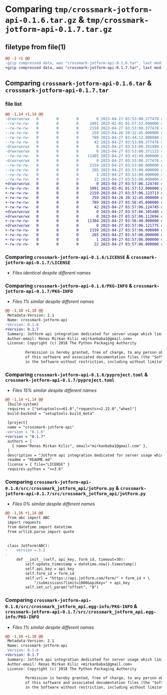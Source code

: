 # Comparing `tmp/crossmark-jotform-api-0.1.6.tar.gz` & `tmp/crossmark-jotform-api-0.1.7.tar.gz`

## filetype from file(1)

```diff
@@ -1 +1 @@
-gzip compressed data, was "crossmark-jotform-api-0.1.6.tar", last modified: Thu Apr 27 03:53:00 2023, max compression
+gzip compressed data, was "crossmark-jotform-api-0.1.7.tar", last modified: Thu Apr 27 03:57:06 2023, max compression
```

## Comparing `crossmark-jotform-api-0.1.6.tar` & `crossmark-jotform-api-0.1.7.tar`

### file list

```diff
@@ -1,14 +1,14 @@
-drwxrwxrwx   0        0        0        0 2023-04-27 03:53:00.377478 crossmark-jotform-api-0.1.6/
--rw-rw-rw-   0        0        0     1091 2023-02-01 01:57:52.000000 crossmark-jotform-api-0.1.6/LICENSE
--rw-rw-rw-   0        0        0     2159 2023-04-27 03:53:00.377478 crossmark-jotform-api-0.1.6/PKG-INFO
--rw-rw-rw-   0        0        0      259 2023-04-26 20:32:45.000000 crossmark-jotform-api-0.1.6/README.md
--rw-rw-rw-   0        0        0      789 2023-04-27 03:44:12.000000 crossmark-jotform-api-0.1.6/pyproject.toml
--rw-rw-rw-   0        0        0       42 2023-04-27 03:53:00.377478 crossmark-jotform-api-0.1.6/setup.cfg
-drwxrwxrwx   0        0        0        0 2023-04-27 03:53:00.351489 crossmark-jotform-api-0.1.6/src/
-drwxrwxrwx   0        0        0        0 2023-04-27 03:53:00.371123 crossmark-jotform-api-0.1.6/src/crossmark_jotform_api/
--rw-rw-rw-   0        0        0    11405 2023-04-27 03:43:49.000000 crossmark-jotform-api-0.1.6/src/crossmark_jotform_api/jotForm.py
-drwxrwxrwx   0        0        0        0 2023-04-27 03:53:00.377478 crossmark-jotform-api-0.1.6/src/crossmark_jotform_api.egg-info/
--rw-rw-rw-   0        0        0     2159 2023-04-27 03:53:00.000000 crossmark-jotform-api-0.1.6/src/crossmark_jotform_api.egg-info/PKG-INFO
--rw-rw-rw-   0        0        0      265 2023-04-27 03:53:00.000000 crossmark-jotform-api-0.1.6/src/crossmark_jotform_api.egg-info/SOURCES.txt
--rw-rw-rw-   0        0        0        1 2023-04-27 03:53:00.000000 crossmark-jotform-api-0.1.6/src/crossmark_jotform_api.egg-info/dependency_links.txt
--rw-rw-rw-   0        0        0       22 2023-04-27 03:53:00.000000 crossmark-jotform-api-0.1.6/src/crossmark_jotform_api.egg-info/top_level.txt
+drwxrwxrwx   0        0        0        0 2023-04-27 03:57:06.124745 crossmark-jotform-api-0.1.7/
+-rw-rw-rw-   0        0        0     1091 2023-02-01 01:57:52.000000 crossmark-jotform-api-0.1.7/LICENSE
+-rw-rw-rw-   0        0        0     2159 2023-04-27 03:57:06.123713 crossmark-jotform-api-0.1.7/PKG-INFO
+-rw-rw-rw-   0        0        0      259 2023-04-26 20:32:45.000000 crossmark-jotform-api-0.1.7/README.md
+-rw-rw-rw-   0        0        0      789 2023-04-27 03:56:45.000000 crossmark-jotform-api-0.1.7/pyproject.toml
+-rw-rw-rw-   0        0        0       42 2023-04-27 03:57:06.124745 crossmark-jotform-api-0.1.7/setup.cfg
+drwxrwxrwx   0        0        0        0 2023-04-27 03:57:06.105480 crossmark-jotform-api-0.1.7/src/
+drwxrwxrwx   0        0        0        0 2023-04-27 03:57:06.112694 crossmark-jotform-api-0.1.7/src/crossmark_jotform_api/
+-rw-rw-rw-   0        0        0    11384 2023-04-27 03:56:40.000000 crossmark-jotform-api-0.1.7/src/crossmark_jotform_api/jotForm.py
+drwxrwxrwx   0        0        0        0 2023-04-27 03:57:06.121775 crossmark-jotform-api-0.1.7/src/crossmark_jotform_api.egg-info/
+-rw-rw-rw-   0        0        0     2159 2023-04-27 03:57:06.000000 crossmark-jotform-api-0.1.7/src/crossmark_jotform_api.egg-info/PKG-INFO
+-rw-rw-rw-   0        0        0      265 2023-04-27 03:57:06.000000 crossmark-jotform-api-0.1.7/src/crossmark_jotform_api.egg-info/SOURCES.txt
+-rw-rw-rw-   0        0        0        1 2023-04-27 03:57:06.000000 crossmark-jotform-api-0.1.7/src/crossmark_jotform_api.egg-info/dependency_links.txt
+-rw-rw-rw-   0        0        0       22 2023-04-27 03:57:06.000000 crossmark-jotform-api-0.1.7/src/crossmark_jotform_api.egg-info/top_level.txt
```

### Comparing `crossmark-jotform-api-0.1.6/LICENSE` & `crossmark-jotform-api-0.1.7/LICENSE`

 * *Files identical despite different names*

### Comparing `crossmark-jotform-api-0.1.6/PKG-INFO` & `crossmark-jotform-api-0.1.7/PKG-INFO`

 * *Files 1% similar despite different names*

```diff
@@ -1,10 +1,10 @@
 Metadata-Version: 2.1
 Name: crossmark-jotform-api
-Version: 0.1.6
+Version: 0.1.7
 Summary: Jotform api integration dedicated for server usage which limits calls and calling form only if there is a new submission
 Author-email: Renas Mirkan Kilic <mirkanbaba1@gmail.com>
 License: Copyright (c) 2018 The Python Packaging Authority
         
         Permission is hereby granted, free of charge, to any person obtaining a copy
         of this software and associated documentation files (the "Software"), to deal
         in the Software without restriction, including without limitation the rights
```

### Comparing `crossmark-jotform-api-0.1.6/pyproject.toml` & `crossmark-jotform-api-0.1.7/pyproject.toml`

 * *Files 15% similar despite different names*

```diff
@@ -1,14 +1,14 @@
 [build-system]
 requires = ["setuptools>=61.0","requests>=2.22.0","wheel"]
 build-backend = "setuptools.build_meta"
 
 [project]
 name = "crossmark-jotform-api"
-version = "0.1.6"
+version = "0.1.7"
 authors = [
   { name="Renas Mirkan Kilic", email="mirkanbaba1@gmail.com" },
 ]
 description = "Jotform api integration dedicated for server usage which limits calls and calling form only if there is a new submission"
 readme = "README.md"
 license = { file="LICENSE" }
 requires-python = ">=3.6"
```

### Comparing `crossmark-jotform-api-0.1.6/src/crossmark_jotform_api/jotForm.py` & `crossmark-jotform-api-0.1.7/src/crossmark_jotform_api/jotForm.py`

 * *Files 0% similar despite different names*

```diff
@@ -1,16 +1,14 @@
 from abc import ABC
 import requests
 from datetime import datetime
 from urllib.parse import quote
 
 
 class JotForm(ABC):
-    version = 1.2
-
     def __init__(self, api_key, form_id, timeout=30):
         self.update_timestamp = datetime.now().timestamp()
         self.api_key = api_key
         self.form_id = form_id
         self.url = "https://api.jotform.com/form/" + form_id + \
             "/submissions?limit=1000&apiKey=" + api_key
         self.set_url_param("offset", "0")
```

### Comparing `crossmark-jotform-api-0.1.6/src/crossmark_jotform_api.egg-info/PKG-INFO` & `crossmark-jotform-api-0.1.7/src/crossmark_jotform_api.egg-info/PKG-INFO`

 * *Files 1% similar despite different names*

```diff
@@ -1,10 +1,10 @@
 Metadata-Version: 2.1
 Name: crossmark-jotform-api
-Version: 0.1.6
+Version: 0.1.7
 Summary: Jotform api integration dedicated for server usage which limits calls and calling form only if there is a new submission
 Author-email: Renas Mirkan Kilic <mirkanbaba1@gmail.com>
 License: Copyright (c) 2018 The Python Packaging Authority
         
         Permission is hereby granted, free of charge, to any person obtaining a copy
         of this software and associated documentation files (the "Software"), to deal
         in the Software without restriction, including without limitation the rights
```

